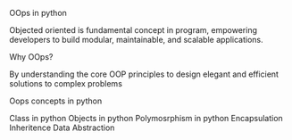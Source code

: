 OOps in python

Objected oriented is fundamental concept in program,  empowering developers to build modular, maintainable, and scalable applications.


Why OOps?

 By understanding the core OOP principles to design elegant and efficient solutions to complex problems


Oops concepts in python

Class in python
Objects in python
Polymosrphism in python
Encapsulation
Inheritence
Data Abstraction
